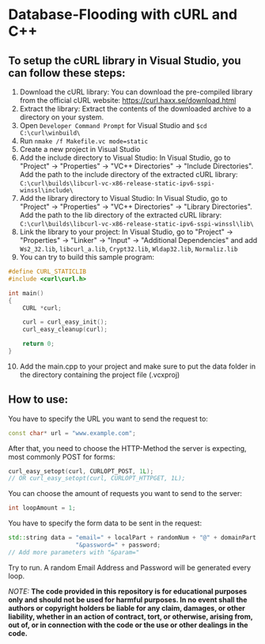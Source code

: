 # Database-Flooding with cURL and C++

## To setup the cURL library in Visual Studio, you can follow these steps:

1. Download the cURL library: You can download the pre-compiled library from the official cURL website: https://curl.haxx.se/download.html
2. Extract the library: Extract the contents of the downloaded archive to a directory on your system.
3. Open ``` Developer Command Prompt ``` for Visual Studio and  ```$cd C:\curl\winbuild\```
4. Run ``` nmake /f Makefile.vc mode=static ```
5. Create a new project in Visual Studio
6. Add the include directory to Visual Studio: In Visual Studio, go to "Project" -> "Properties" -> "VC++ Directories" -> "Include Directories". Add the path to the include directory of the extracted cURL library: ``` C:\curl\builds\libcurl-vc-x86-release-static-ipv6-sspi-winssl\include\ ```
7. Add the library directory to Visual Studio: In Visual Studio, go to "Project" -> "Properties" -> "VC++ Directories" -> "Library Directories". Add the path to the lib directory of the extracted cURL library: ``` C:\curl\builds\libcurl-vc-x86-release-static-ipv6-sspi-winssl\lib\ ```
8. Link the library to your project: In Visual Studio, go to "Project" -> "Properties" -> "Linker" -> "Input" -> "Additional Dependencies" and add ``` Ws2_32.lib ```, ``` libcurl_a.lib ```, ``` Crypt32.lib ```, ``` Wldap32.lib ```, ``` Normaliz.lib ```
9. You can try to build this sample program:
```c++
#define CURL_STATICLIB
#include <curl\curl.h>

int main()
{
    CURL *curl;

    curl = curl_easy_init();
    curl_easy_cleanup(curl);

    return 0;
}
```
10. Add the main.cpp to your project and make sure to put the data folder in the directory containing the project file (.vcxproj)

## How to use:
You have to specify the URL you want to send the request to:
```c++
const char* url = "www.example.com";
```
After that, you need to choose the HTTP-Method the server is expecting, most commonly POST for forms:
```c++
curl_easy_setopt(curl, CURLOPT_POST, 1L);
// OR curl_easy_setopt(curl, CURLOPT_HTTPGET, 1L);
```
You can choose the amount of requests you want to send to the server:
```c++
int loopAmount = 1;
```
You have to specify the form data to be sent in the request:
```c++
std::string data = "email=" + localPart + randomNum + "@" + domainPart + 
                   "&password=" + password;
// Add more parameters with "&param="
```
Try to run. A random Email Address and Password will be generated every loop.

*NOTE:* <b> The code provided in this repository is for educational purposes only and should not be used for harmful purposes. In no event shall the authors or copyright holders be liable for any claim, damages, or other liability, whether in an action of contract, tort, or otherwise, arising from, out of, or in connection with the code or the use or other dealings in the code. </b>
